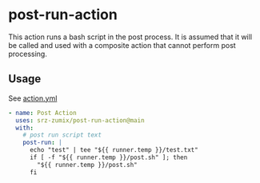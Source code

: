 # post-run-action

This action runs a bash script in the post process.
It is assumed that it will be called and used with a composite action that cannot perform post processing.

## Usage

See [action.yml](./action.yml)

```yaml
- name: Post Action
  uses: srz-zumix/post-run-action@main
  with:
    # post run script text
    post-run: |
      echo "test" | tee "${{ runner.temp }}/test.txt"
      if [ -f "${{ runner.temp }}/post.sh" ]; then
        "${{ runner.temp }}/post.sh"
      fi

```
